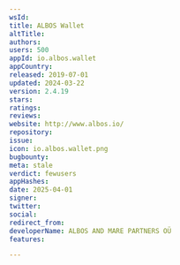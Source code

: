 ```yaml
---
wsId: 
title: ALBOS Wallet
altTitle: 
authors: 
users: 500
appId: io.albos.wallet
appCountry: 
released: 2019-07-01
updated: 2024-03-22
version: 2.4.19
stars: 
ratings: 
reviews: 
website: http://www.albos.io/
repository: 
issue: 
icon: io.albos.wallet.png
bugbounty: 
meta: stale
verdict: fewusers
appHashes: 
date: 2025-04-01
signer: 
twitter: 
social: 
redirect_from: 
developerName: ALBOS AND MARE PARTNERS OÜ
features: 

---
```


